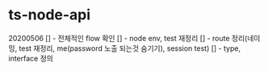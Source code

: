 # ts-node-api


20200506
[] - 전체적인 flow 확인
[] - node env, test 재정리
[] - route 정리(네이밍, test 재정리, me(password 노출 되는것 숨기기), session test)
[] - type, interface 정의